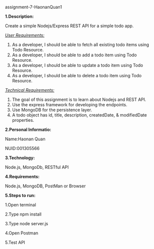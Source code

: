 assignment-7-HaonanQuan1

**1.Description:**

Create a simple Nodejs/Express REST API for a simple todo app.

*<u>User Requirements:</u>*

1. As a developer, I should be able to fetch all existing todo items using Todo Resource.
2. As a developer, I should be able to add a todo item using Todo Resource.
3. As a developer, I should be able to update a todo item using Todo Resource.
4. As a developer, I should be able to delete a todo item using Todo Resource.

<u>*Technical Requirements:*</u>

1. The goal of this assignment is to learn about Nodejs and REST API.
2. Use the express framework for developing the endpoints.
3. Use MongoDB for the persistence layer.
4. A todo object has id, title, description, createdDate, & modifiedDate properties.

**2.Personal Informatio:**

Name:Haonan Quan

NUID:001305566

**3.Technology:**

Node.js, MongoDb, RESTful API

**4.Requirements:**

Node.js, MongoDB, PostMan or Browser

**5.Steps to run:**

1.Open terminal

2.Type npm install

3.Type node server.js

4.Open Postman

5.Test API